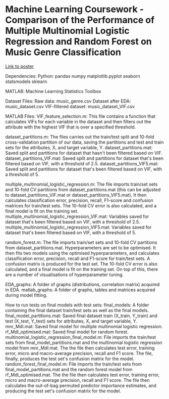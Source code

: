 # Machine Learning Coursework - Comparison of the Performance of Multiple Multinomial Logistic Regression and Random Forest on Music Genre Classification

[Link to poster](210036917.pdf)

Dependencies:
Python:
pandas
numpy
matplotlib.pyplot
seaborn
statsmodels
sklearn

MATLAB: 
Machine Learning Statistics Toolbox



Dataset Files:
Raw data: music_genre.csv
Dataset after EDA: music_dataset.csv
VIF-filtered dataset: music_dataset_VIF.csv

MATLAB Files:
VIF_feature_selection.m: This file contains a function that calculates VIFs for each variable in the dataset and then filters out the attribute with the highest VIF that is over a specified threshold.

dataset_partitions.m: The files carries out the train/test split and 10-fold cross-validation partition of our data, saving the partitions and test and train sets for the attributes, X, and target variable, Y.
dataset_partitions.mat: Saved split and partitions for dataset that hasn't been filtered based on VIF.
dataset_partitions_VIF.mat: Saved split and partitions for dataset that's been filtered based on VIF, with a threshold of 2.5.
dataset_partitions_VIF5.mat: Saved split and partitions for dataset that's been filtered based on VIF, with a threshold of 5.

multiple_multinomial_logistic_regression.m: The file imports train/set sets and 10-fold CV partitions from dataset_partitions.mat (this can be adjusted to dataset_partitions_VIF.mat or dataset_partitions_VIF5.mat). It then calculates classification error, precision, recall, F1-score and confusion matrices for train/test sets. The 10-fold CV error is also calculated, and a final model is fit on the training set.
multiple_multinomial_logistic_regression_VIF.mat: Variables saved for dataset that's been filtered based on VIF, with a threshold of 2.5.
multiple_multinomial_logistic_regression_VIF5.mat: Variables saved for dataset that's been filtered based on VIF, with a threshold of 5.

random_forest.m: The file imports train/set sets and 10-fold CV partitions from dataset_partitions.mat. Hyperparameters are set to be optimised. It then fits two models using the optimised hyperparameters, and calculates classification error, precision, recall and F1-score for train/test sets. A confusion matrix is produced for the test set. The 10-fold CV error is also calculated, and a final model is fit on the training set. On top of this, there are a number of visualisations of hyperparameter tuning.

EDA_graphs: A folder of graphs (distributions, correlation matrix) acquired in EDA.
matlab_graphs: A folder of graphs, tables and matrices acquired during model fitting.


How to run tests on final models with test sets:
final_models: A folder containing the final dataset train/test sets as well as the final models.
final_model_partitions.mat: Saved final dataset train (X_train, Y_train) and test (X_test, Y_test) sets for attributes, X, and target variable, Y.
mnr_Mdl.mat: Saved final model for multiple multinomial logistic regression.
rf_Mdl_optimised.mat: Saved final model for random forest.
multinomial_logistic_regression_final_model.m: File imports the train/test sets from final_model_partitions.mat and the multinomial logistic regression model from mnr_Mdl.mat. The the file then calculates test error, training error, micro and macro-average precision, recall and F1 score. The file, finally, produces the test set's confusion matrix for the model.
random_forest_final_model.m: File imports the train/test sets from final_model_partitions.mat and the random forest model from rf_Mdl_optimised.mat. The the file then calculates test error, training error, micro and macro-average precision, recall and F1 score. The file then calculates the out-of-bag permuted predictor importance estimates, and producing the test set's confusion matrix for the model.

